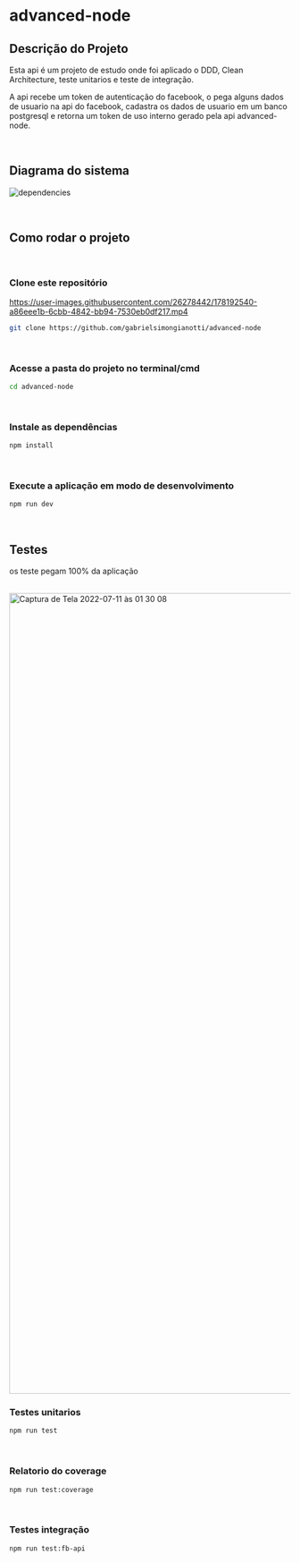 # advanced-node

## Descrição do Projeto

Esta api é um projeto de estudo onde foi aplicado o DDD, Clean Architecture, teste unitarios e teste de integração.

A api recebe um token de autenticação do facebook, o pega alguns dados de usuario na api do facebook, cadastra os dados de usuario em um banco postgresql e retorna um token de uso interno gerado pela api advanced-node.

</br>

## Diagrama do sistema

![dependencies](https://user-images.githubusercontent.com/26278442/177904473-8f43f4c0-9faa-4287-bbf7-e47048c35510.png)

</br>

## Como rodar o projeto

</br>

### Clone este repositório


https://user-images.githubusercontent.com/26278442/178192540-a86eee1b-6cbb-4842-bb94-7530eb0df217.mp4


```sh
git clone https://github.com/gabrielsimongianotti/advanced-node
```

</br>

### Acesse a pasta do projeto no terminal/cmd

```sh
cd advanced-node
```

</br>

### Instale as dependências

```sh
npm install
```

</br>

### Execute a aplicação em modo de desenvolvimento

```sh
npm run dev
```

</br>

## Testes

os teste pegam 100% da aplicação

</br>
<img width="1432" alt="Captura de Tela 2022-07-11 às 01 30 08" src="https://user-images.githubusercontent.com/26278442/178191108-08cb70f1-31fc-47ea-b095-ccc357850642.png">

</br>

### Testes unitarios

```sh
npm run test
```
</br>

### Relatorio do coverage

```sh
npm run test:coverage
```
</br>

### Testes integração

```sh
npm run test:fb-api
```
